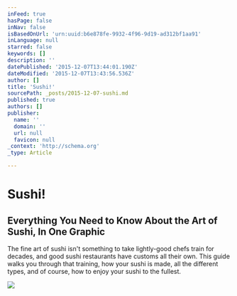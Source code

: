 ```yaml
---
inFeed: true
hasPage: false
inNav: false
isBasedOnUrl: 'urn:uuid:b6e878fe-9932-4f96-9d19-ad312bf1aa91'
inLanguage: null
starred: false
keywords: []
description: ''
datePublished: '2015-12-07T13:44:01.190Z'
dateModified: '2015-12-07T13:43:56.536Z'
author: []
title: 'Sushi!'
sourcePath: _posts/2015-12-07-sushi.md
published: true
authors: []
publisher:
  name: ''
  domain: ''
  url: null
  favicon: null
_context: 'http://schema.org'
_type: Article

---
```

# Sushi!

<article style=""><h1>Everything You Need to Know About the Art of Sushi, In One Graphic</h1><p>The fine art of sushi isn't something to take lightly-good chefs train for decades, and good sushi restaurants have customs all their own. This guide walks you through that training, how your sushi is made, all the different types, and of course, how to enjoy your sushi to the fullest.</p><img src="http://i.kinja-img.com/gawker-media/image/upload/s---xz5_Fj0--/c_scale,fl_progressive,q_80,w_800/1533689493247583303.png" /></article>